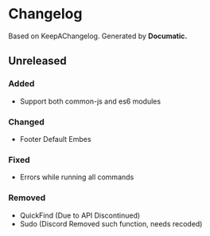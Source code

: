 # Changelog

Based on KeepAChangelog.
Generated by **Documatic.**

## Unreleased

### Added

* Support both common-js and es6 modules

### Changed

* Footer Default Embes

### Fixed

* Errors while running all commands

### Removed

* QuickFind (Due to API Discontinued)
* Sudo (Discord Removed such function, needs recoded)
